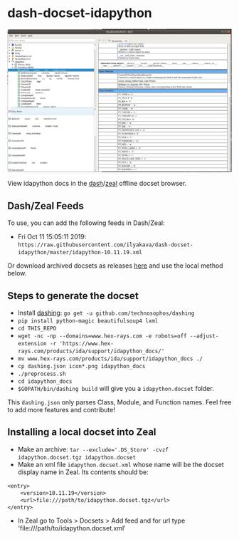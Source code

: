 # dash-docset-idapython

![screenshot](/screenshot.png)

View idapython docs in the [dash](https://kapeli.com/dash)/[zeal](https://github.com/zealdocs/zeal) offline docset browser.

## Dash/Zeal Feeds

To use, you can add the following feeds in Dash/Zeal:
- Fri Oct 11 15:05:11 2019: `https://raw.githubusercontent.com/ilyakava/dash-docset-idapython/master/idapython-10.11.19.xml`

Or download archived docsets as releases [here](https://github.com/ilyakava/dash-docset-idapython/releases) and use the local method below.

## Steps to generate the docset

+ Install [dashing](https://github.com/technosophos/dashing): `go get -u github.com/technosophos/dashing`
+ `pip install python-magic beautifulsoup4 lxml`
+ `cd THIS_REPO`
+ `wget -nc -np --domains=www.hex-rays.com -e robots=off --adjust-extension -r 'https://www.hex-rays.com/products/ida/support/idapython_docs/'`
+ `mv www.hex-rays.com/products/ida/support/idapython_docs ./`
+ `cp dashing.json icon*.png idapython_docs`
+ `./preprocess.sh`
+ `cd idapython_docs`
+ `$GOPATH/bin/dashing build` will give you a `idapython.docset` folder.

This `dashing.json` only parses Class, Module, and Function names.
Feel free to add more features and contribute!

## Installing a local docset into Zeal

+ Make an archive: `tar --exclude='.DS_Store' -cvzf idapython.docset.tgz idapython.docset`
+ Make an xml file `idapython.docset.xml` whose name will be the docset display name in Zeal. Its contents should be:
```
<entry>
    <version>10.11.19</version>
    <url>file:///path/to/idapython.docset.tgz</url>
</entry>
```
+ In Zeal go to Tools > Docsets > Add feed and for url type 'file:///path/to/idapython.docset.xml'
